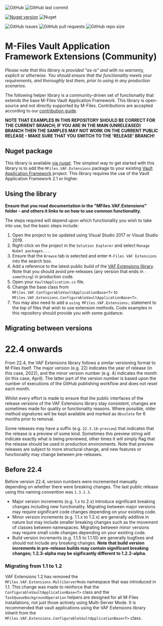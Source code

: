 ![GitHub](https://img.shields.io/github/license/M-Files/VAF.Extensions.Community) ![GitHub last commit](https://img.shields.io/github/last-commit/M-Files/VAF.Extensions.Community)

[![Nuget version](https://img.shields.io/nuget/v/MFiles.VAF.Extensions?label=nuget%20version)](https://www.nuget.org/packages/MFiles.VAF.Extensions/) ![Nuget](https://img.shields.io/nuget/dt/MFiles.VAF.Extensions?label=nuget%20downloads)

![GitHub issues](https://img.shields.io/github/issues-raw/M-Files/VAF.Extensions.Community) ![GitHub pull requests](https://img.shields.io/github/issues-pr-raw/M-Files/VAF.Extensions.Community) ![GitHub repo size](https://img.shields.io/github/repo-size/M-Files/VAF.Extensions.Community) 

# M-Files Vault Application Framework Extensions (Community)

_Please note that this library is provided "as-is" and with no warranty, explicit or otherwise. You should ensure that the functionality meets your requirements, and thoroughly test them, prior to using in any production scenarios._

The following helper library is a community-driven set of functionality that extends the base M-Files Vault Application Framework.  This library is open-source and not directly supported by M-Files.  Contributions are accepted according to our [contribution guide](CONTRIBUTING.md).

**NOTE THAT EXAMPLES IN THIS REPOSITORY SHOULD BE CORRECT FOR THE CURRENT BRANCH; IF YOU ARE IN THE MAIN (UNRELEASED) BRANCH THEN THE SAMPLES MAY NOT WORK ON THE CURRENT PUBLIC RELEASE - MAKE SURE THAT YOU SWITCH TO THE 'RELEASE' BRANCH!**

## Nuget package

This library is available [via nuget](https://www.nuget.org/packages/MFiles.VAF.Extensions/).  The simplest way to get started with this library is to add the `MFiles.VAF.Extensions` package to your existing [Vault Application Framework](https://developer.m-files.com/Frameworks/Vault-Application-Framework/) project.  This library requires the use of the Vault Application Framework 2.1 or higher.

## Using the library

**Ensure that you read documentation in the "MFiles.VAF.Extensions" folder - and others it links to on how to use common functionality.**

The steps required will depend upon which functionality you wish to take into use, but the basic steps include:

1. Open the project to be updated using Visual Studio 2017 or Visual Studio 2019.
2. Right-click on the project in the `Solution Explorer` and select `Manage NuGet packages...`.
3. Ensure that the `Browse` tab is selected and enter `M-Files VAF Extensions` into the search box. 
4. Add a reference to the latest public build of the [VAF Extensions library](https://www.nuget.org/packages/MFiles.VAF.Extensions/).  Note that you should avoid pre-releases (any version that ends in `-something`) in production code.
5. Open your `VaultApplication.cs` file.
6. Change the base class from `MFiles.VAF.ConfigurableVaultApplicationBase<T>` to `MFiles.VAF.Extensions.ConfigurableVaultApplicationBase<T>`.
7. You may also need to add a `using MFiles.VAF.Extensions;` statement to the top of files that wish to use extension methods.  Code examples in this repository should provide you with some guidance.

## Migrating between versions

# 22.4 onwards

From 22.4, the VAF Extensions library follows a similar versioning format to M-Files itself.  The major version (e.g. 22) indicates the year of release (in this case, 2022), and the minor version number (e.g. 4) indicates the month (in this case, April).  The latter part of the version number is based upon the number of executions of the GitHub publishing workflow and does not reset each month.

Whilst every effort is made to ensure that the public interfaces of the release versions of the VAF Extensions library stay consistent, changes are sometimes made for quality or functionality reasons.  Where possible, older method signatures will be kept available and marked as `Obsolete` for 6 months prior to removal.

Some releases may have a suffix (e.g. `22.3.18-preview`) that indicates that the release is a preview of some kind.  Sometimes this preview string will indicate exactly what is being previewed, other times it will simply flag that the release should be used in production environments.  Note that preview releases are subject to more structural change, and new features or functionality may change between pre-releases.

## Before 22.4

Before version 22.4, version numbers were incremented manually depending on whether there were breaking changes.  The last public release using this naming convention was `1.3.1.3`.

* Major version increments (e.g. 1.x to 2.x) introduce significant breaking changes including new functionality.  Migrating between major versions may require significant code changes depending on your existing code.
* Minor version increments (e.g. 1.1.x to 1.2.x) are generally additive in nature but may include smaller breaking changes such as the movement of classes between namespaces.  Migrating between minor versions may require small code changes depending on your existing code.
* Build version increments (e.g. 1.1.5 to 1.1.10) are generally bugfixes and should not include any breaking changes.  **Note that build version increments in pre-release builds may contain significant breaking changes; 1.2.3-alpha may be sigificantly different to 1.2.2-alpha.**

### Migrating from 1.1 to 1.2

VAF Extensions 1.2 has removed the `MFiles.VAF.Extensions.MultiServerMode` namespace that was introduced in 1.1.  This change was made to reinforce that the `ConfigurableVaultApplicationBase<T>` class and the `TaskQueueBackgroundOperation` helpers are designed for all M-Files installations, not just those actively using Multi-Server Mode.  It is recommended that vault applications using the VAF Extensions library inherit from the  `MFiles.VAF.Extensions.ConfigurableVaultApplicationBase<T>` class.
